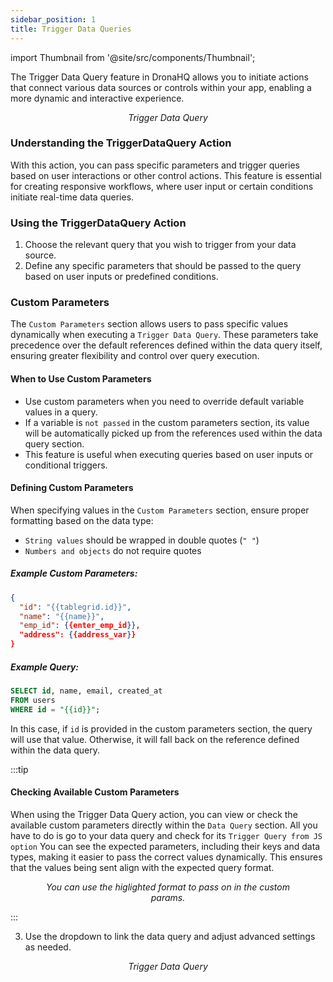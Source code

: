 ```yaml
---
sidebar_position: 1
title: Trigger Data Queries 
---
```



import Thumbnail from '@site/src/components/Thumbnail';


The Trigger Data Query feature in DronaHQ allows you to initiate actions that connect various data sources or controls within your app, enabling a more dynamic and interactive experience.



<figure>
<Thumbnail src="/img/reference/actionflow-blocks/trigger-data-query/trigger-data-query.jpg" alt="Trigger Data Query" />
<figcaption align='center'><i>Trigger Data Query</i></figcaption>
</figure>


### Understanding the TriggerDataQuery Action
With this action, you can pass specific parameters and trigger queries based on user interactions or other control actions. This feature is essential for creating responsive workflows, where user input or certain conditions initiate real-time data queries.

### Using the TriggerDataQuery Action
1. Choose the relevant query that you wish to trigger from your data source.
2. Define any specific parameters that should be passed to the query based on user inputs or predefined conditions.



### Custom Parameters  

The `Custom Parameters` section allows users to pass specific values dynamically when executing a `Trigger Data Query`. These parameters take precedence over the default references defined within the data query itself, ensuring greater flexibility and control over query execution.  

#### When to Use Custom Parameters  

- Use custom parameters when you need to override default variable values in a query.  
- If a variable is `not passed` in the custom parameters section, its value will be automatically picked up from the references used within the data query section.  
- This feature is useful when executing queries based on user inputs or conditional triggers.  

#### Defining Custom Parameters  

When specifying values in the `Custom Parameters` section, ensure proper formatting based on the data type:  

- `String values` should be wrapped in double quotes (`" "`)  
- `Numbers and objects` do not require quotes  

##### Example Custom Parameters:  

```json
{
  "id": "{{tablegrid.id}}",
  "name": "{{name}}",
  "emp_id": {{enter_emp_id}},
  "address": {{address_var}}
}
```  

##### Example Query:  

```sql
SELECT id, name, email, created_at  
FROM users  
WHERE id = "{{id}}";
```  

In this case, if `id` is provided in the custom parameters section, the query will use that value. Otherwise, it will fall back on the reference defined within the data query.

:::tip

#### Checking Available Custom Parameters

When using the Trigger Data Query action, you can view or check the available custom parameters directly within the `Data Query` section. All you have to do is go to your data query and check for its `Trigger Query from JS option` You can see the expected parameters, including their keys and data types, making it easier to pass the correct values dynamically. This ensures that the values being sent align with the expected query format.

<figure>
<Thumbnail src="/img/reference/actionflow-blocks/trigger-data-query/params.png" alt="Trigger Data Query" />
<figcaption align='center'><i>You can use the higlighted format to pass on in the custom params.</i></figcaption>
</figure>

:::

3. Use the dropdown to link the data query and adjust advanced settings as needed.

<figure>
<Thumbnail src="/img/reference/actionflow-blocks/trigger-data-query/feild.jpeg" alt="Trigger Data Query" />
<figcaption align='center'><i>Trigger Data Query</i></figcaption>
</figure>
